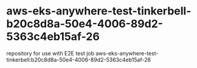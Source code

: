 # aws-eks-anywhere-test-tinkerbell-b20c8d8a-50e4-4006-89d2-5363c4eb15af-26
repository for use with E2E test job aws-eks-anywhere-test-tinkerbell:b20c8d8a-50e4-4006-89d2-5363c4eb15af-26
